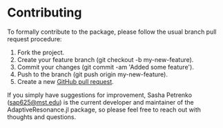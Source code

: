 # Contributing

To formally contribute to the package, please follow the usual branch pull request procedure:

1. Fork the project.
2. Create your feature branch (git checkout -b my-new-feature).
3. Commit your changes (git commit -am 'Added some feature').
4. Push to the branch (git push origin my-new-feature).
5. Create a new [GitHub pull request](https://github.com/AP6YC/AdaptiveResonance.jl/pulls).

If you simply have suggestions for improvement, Sasha Petrenko (<sap625@mst.edu>) is the current developer and maintainer of the AdaptiveResonance.jl package, so please feel free to reach out with thoughts and questions.
